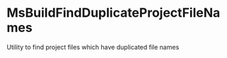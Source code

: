 # MsBuildFindDuplicateProjectFileNames
Utility to find project files which have duplicated file names
